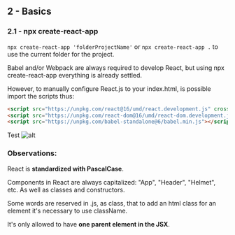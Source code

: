 ## 2 - Basics

### 2.1 - npx create-react-app

```npx create-react-app 'folderProjectName'``` or ```npx create-react-app .``` to use the current folder for the project.

Babel and/or Webpack are always required to develop React, but using npx create-react-app everything is already settled.

However, to manually configure React.js to your index.html, is possible import the scripts thus:

```html
<script src="https://unpkg.com/react@16/umd/react.development.js" crossorigin></script>
<script src="https://unpkg.com/react-dom@16/umd/react-dom.development.js" crossorigin></script>
<script src="https://unpkg.com/babel-standalone@6/babel.min.js"></script>
```
Test ![alt](https://prnt.sc/uu2zu0)

### Observations:

React is **standardized with PascalCase**.

Components in React are always capitalized: "App", "Header", "Helmet", etc. As well as classes and constructors.

Some words are reserved in .js, as class, that to add an html class for an element it's necessary to use className.

It's only allowed to have **one parent element in the JSX**.
